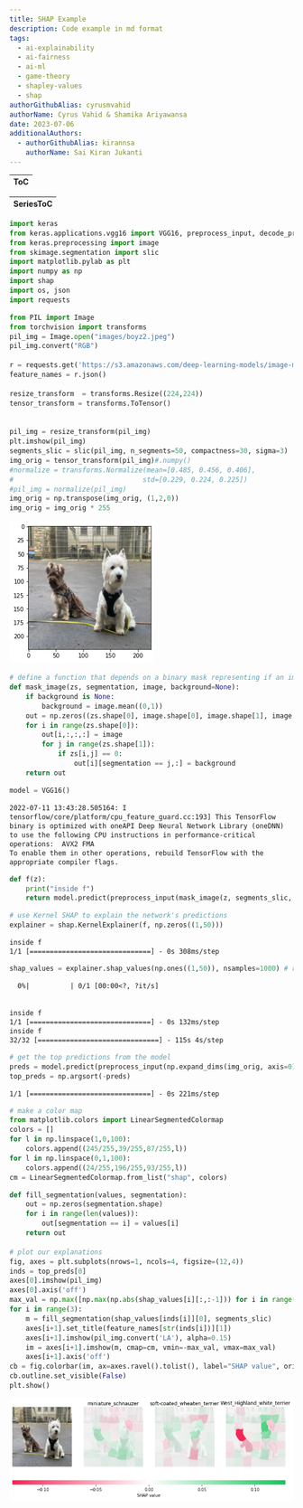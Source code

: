 ```yaml
---
title: SHAP Example
description: Code example in md format
tags:
  - ai-explainability
  - ai-fairness
  - ai-ml
  - game-theory
  - shapley-values
  - shap
authorGithubAlias: cyrusmvahid
authorName: Cyrus Vahid & Shamika Ariyawansa
date: 2023-07-06
additionalAuthors: 
  - authorGithubAlias: kirannsa
    authorName: Sai Kiran Jukanti
---
```


|ToC|
|---|

|SeriesToC|
|---------|

```python
import keras
from keras.applications.vgg16 import VGG16, preprocess_input, decode_predictions
from keras.preprocessing import image
from skimage.segmentation import slic
import matplotlib.pylab as plt
import numpy as np
import shap
import os, json
import requests

```


```python
from PIL import Image
from torchvision import transforms
pil_img = Image.open("images/boyz2.jpeg")
pil_img.convert("RGB")

r = requests.get('https://s3.amazonaws.com/deep-learning-models/image-models/imagenet_class_index.json')
feature_names = r.json()

resize_transform  = transforms.Resize((224,224))
tensor_transform = transforms.ToTensor()


pil_img = resize_transform(pil_img)
plt.imshow(pil_img)
segments_slic = slic(pil_img, n_segments=50, compactness=30, sigma=3)
img_orig = tensor_transform(pil_img)#.numpy()
#normalize = transforms.Normalize(mean=[0.485, 0.456, 0.406],
#                                std=[0.229, 0.224, 0.225])  
#pil_img = normalize(pil_img)
img_orig = np.transpose(img_orig, (1,2,0))
img_orig = img_orig * 255
```


    
![png](images/08-shap-example_1_0.png)
    



```python
# define a function that depends on a binary mask representing if an image region is hidden
def mask_image(zs, segmentation, image, background=None):
    if background is None:
        background = image.mean((0,1))
    out = np.zeros((zs.shape[0], image.shape[0], image.shape[1], image.shape[2]))
    for i in range(zs.shape[0]):
        out[i,:,:,:] = image
        for j in range(zs.shape[1]):
            if zs[i,j] == 0:
                out[i][segmentation == j,:] = background
    return out

```


```python
model = VGG16()
```

    2022-07-11 13:43:28.505164: I tensorflow/core/platform/cpu_feature_guard.cc:193] This TensorFlow binary is optimized with oneAPI Deep Neural Network Library (oneDNN) to use the following CPU instructions in performance-critical operations:  AVX2 FMA
    To enable them in other operations, rebuild TensorFlow with the appropriate compiler flags.



```python
def f(z):
    print("inside f")
    return model.predict(preprocess_input(mask_image(z, segments_slic, img_orig, 255)))
```


```python
# use Kernel SHAP to explain the network's predictions
explainer = shap.KernelExplainer(f, np.zeros((1,50)))
```

    inside f
    1/1 [==============================] - 0s 308ms/step



```python
shap_values = explainer.shap_values(np.ones((1,50)), nsamples=1000) # runs VGG16 1000 times
```


      0%|          | 0/1 [00:00<?, ?it/s]


    inside f
    1/1 [==============================] - 0s 132ms/step
    inside f
    32/32 [==============================] - 115s 4s/step




```python
# get the top predictions from the model
preds = model.predict(preprocess_input(np.expand_dims(img_orig, axis=0)))
top_preds = np.argsort(-preds)
```

    1/1 [==============================] - 0s 221ms/step



```python
# make a color map
from matplotlib.colors import LinearSegmentedColormap
colors = []
for l in np.linspace(1,0,100):
    colors.append((245/255,39/255,87/255,l))
for l in np.linspace(0,1,100):
    colors.append((24/255,196/255,93/255,l))
cm = LinearSegmentedColormap.from_list("shap", colors)
```


```python
def fill_segmentation(values, segmentation):
    out = np.zeros(segmentation.shape)
    for i in range(len(values)):
        out[segmentation == i] = values[i]
    return out

# plot our explanations
fig, axes = plt.subplots(nrows=1, ncols=4, figsize=(12,4))
inds = top_preds[0]
axes[0].imshow(pil_img)
axes[0].axis('off')
max_val = np.max([np.max(np.abs(shap_values[i][:,:-1])) for i in range(len(shap_values))])
for i in range(3):
    m = fill_segmentation(shap_values[inds[i]][0], segments_slic)
    axes[i+1].set_title(feature_names[str(inds[i])][1])
    axes[i+1].imshow(pil_img.convert('LA'), alpha=0.15)
    im = axes[i+1].imshow(m, cmap=cm, vmin=-max_val, vmax=max_val)
    axes[i+1].axis('off')
cb = fig.colorbar(im, ax=axes.ravel().tolist(), label="SHAP value", orientation="horizontal", aspect=60)
cb.outline.set_visible(False)
plt.show()

```

    
![png](images/08-shap-example_9_0.png)
    

